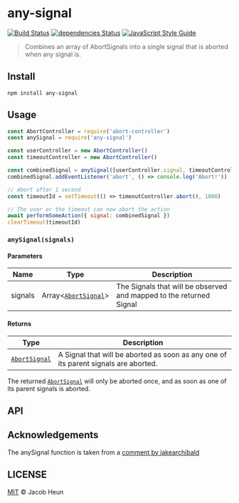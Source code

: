 # any-signal

[![Build Status](https://travis-ci.org/jacobheun/any-signal.svg?branch=master)](https://travis-ci.org/jacobheun/any-signal) [![dependencies Status](https://david-dm.org/jacobheun/any-signal/status.svg)](https://david-dm.org/jacobheun/any-signal) [![JavaScript Style Guide](https://img.shields.io/badge/code_style-standard-brightgreen.svg)](https://standardjs.com)

> Combines an array of AbortSignals into a single signal that is aborted when any signal is.

## Install

```
npm install any-signal
```

## Usage

```js
const AbortController = require('abort-controller')
const anySignal = require('any-signal')

const userController = new AbortController()
const timeoutController = new AbortController()

const combinedSignal = anySignal([userController.signal, timeoutController.signal])
combinedSignal.addEventListener('abort', () => console.log('Abort!'))

// Abort after 1 second
const timeoutId = setTimeout(() => timeoutController.abort(), 1000)

// The user or the timeout can now abort the action
await performSomeAction({ signal: combinedSignal })
clearTimeout(timeoutId)
```

### `anySignal(signals)`

#### Parameters

| Name | Type | Description |
|------|------|-------------|
| signals | Array<[`AbortSignal`](https://developer.mozilla.org/en-US/docs/Web/API/AbortSignal)> | The Signals that will be observed and mapped to the returned Signal |

#### Returns

| Type | Description |
|------|-------------|
| [`AbortSignal`](https://developer.mozilla.org/en-US/docs/Web/API/AbortSignal) | A Signal that will be aborted as soon as any one of its parent signals are aborted. |

The returned [`AbortSignal`](https://developer.mozilla.org/en-US/docs/Web/API/AbortSignal) will only be aborted once, and as soon as one of its parent signals is aborted.

## API


## Acknowledgements

The anySignal function is taken from a [comment by jakearchibald](https://github.com/whatwg/fetch/issues/905#issuecomment-491970649)

## LICENSE

[MIT](LICENSE) © Jacob Heun
